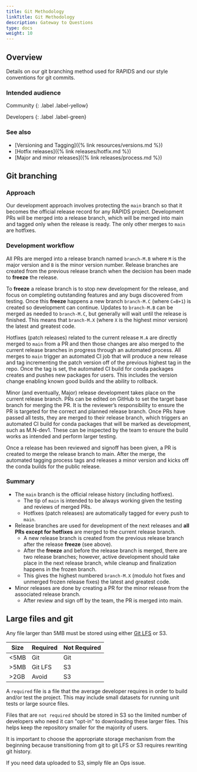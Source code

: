 ```yaml
---
title: Git Methodology
linkTitle: Git Methodology
description: Gateway to Questions
type: docs
weight: 10
---
```


## Overview

Details on our git branching method used for RAPIDS and our style conventions for git commits.

### Intended audience

Community
{: .label .label-yellow}

Developers
{: .label .label-green}

### See also

* [Versioning and Tagging]({% link resources/versions.md %})
* [Hotfix releases]({% link releases/hotfix.md %})
* [Major and minor releases]({% link releases/process.md %})

## Git branching

### Approach

Our development approach involves protecting the `main` branch so that it becomes the official release record for any RAPIDS project. Development PRs will be merged into a release branch, which will be merged into main and tagged only when the release is ready. The only other merges to `main` are hotfixes.

### Development workflow

All PRs are merged into a release branch named `branch-M.B` where `M` is the major version and `B` is the minor version number. Release branches are created from the previous release branch when the decision has been made to **freeze** the release. 

To **freeze** a release branch is to stop new development for the release, and focus on completing outstanding features and any bugs discovered from testing. Once this **freeze** happens a new branch `branch-M.C` (where `C=B+1`) is created so development can continue. Updates to `branch-M.B` can be merged as needed to `branch-M.C`, but generally will wait until the release is finished. This means that `branch-M.X` (where `X` is the highest minor version) the latest and greatest code.

Hotfixes (patch releases) related to the current release `M.A` are directly merged to `main` from a PR and then those changes are also merged to the current release branches in progress through an automated process. All merges to `main` trigger an automated CI job that will produce a new release and tag incrementing the patch version off of the previous highest tag in the repo. Once the tag is set, the automated CI build for conda packages creates and pushes new packages for users. This includes the version change enabling known good builds and the ability to rollback.

Minor (and eventually, Major) release development takes place on the current release branch. PRs can be edited on GitHub to set the target base branch for merging the PR. It is the reviewer’s responsibility to ensure the PR is targeted for the correct and planned release branch. Once PRs have passed all tests, they are merged to their release branch, which triggers an automated CI build for conda packages that will be marked as development, such as M.N-dev1. These can be inspected by the team to ensure the build works as intended and perform larger testing.

Once a release has been reviewed and signoff has been given, a PR is created to merge the release branch to main. After the merge, the automated tagging process tags and releases a minor version and kicks off the conda builds for the public release.

### Summary

- The `main` branch is the official release history (including hotfixes).
  - The tip of `main` is intended to be always working given the testing and reviews of merged PRs.
  - Hotfixes (patch releases) are automatically tagged for every push to `main`.
- Release branches are used for development of the next releases and **all PRs except for hotfixes** are merged to the current release branch.
  - A new release branch is created from the previous release branch after the release **freeze** (see above).
  - After the **freeze** and before the release branch is merged, there are two release branches; however, active development should take place in the next release branch, while cleanup and finalization happens in the frozen branch.
  - This gives the highest numbered `branch-M.X` (modulo hot fixes and unmerged frozen release fixes) the latest and greatest code.
- Minor releases are done by creating a PR for the minor release from the associated release branch.
  - After review and sign off by the team, the PR is merged into main.

## Large files and git

Any file larger than 5MB must be stored using either [Git LFS](https://git-lfs.github.com/) or S3.

| Size | Required | Not Required |
| ---- | -------- | ------------ |
| <5MB | Git | Git |
| >5MB | Git LFS | S3 |
| >2GB | Avoid | S3 |

A `required` file is a file that the average developer requires in order to build and/or test the project. This may include small datasets for running unit tests or large source files.

Files that are `not required` should be stored in S3 so the limited number of developers who need it can "opt-in" to downloading these larger files. This helps keep the repository smaller for the majority of users.

It is important to choose the appropriate storage mechanism from the beginning because transitioning from git to git LFS or S3 requires rewriting git history.

If you need data uploaded to S3, simply file an Ops issue.
